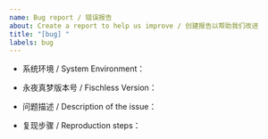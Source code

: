 ```yaml
---
name: Bug report / 错误报告
about: Create a report to help us improve / 创建报告以帮助我们改进
title: "[bug] "
labels: bug
---
```


<!--
请提供下述完整信息以便快速定位问题 / Please provide the following information to quickly locate the problem
-->

- 系统环境 / System Environment：


- 永夜真梦版本号 / Fischless Version：


- 问题描述 / Description of the issue：


- 复现步骤 / Reproduction steps：

